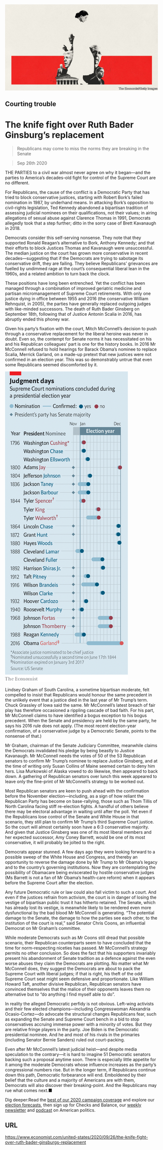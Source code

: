 ![](./images/20200926_USD001_1.jpg)

## Courting trouble

# The knife fight over Ruth Bader Ginsburg’s replacement

> Republicans may come to miss the norms they are breaking in the Senate

> Sep 26th 2020

THE PARTIES to a civil war almost never agree on why it began—and the parties to America’s decades-old fight for control of the Supreme Court are no different.

For Republicans, the cause of the conflict is a Democratic Party that has tried to block conservative justices, starting with Robert Bork’s failed nomination in 1987, by underhand means. In attacking Bork’s opposition to civil-rights legislation, Ted Kennedy abandoned a bipartisan tradition of assessing judicial nominees on their qualifications, not their values; in airing allegations of sexual abuse against Clarence Thomas in 1991, Democrats allegedly took that a step further; ditto in the sorry case of Brett Kavanaugh in 2018.

Democrats consider this self-serving nonsense. They note that they supported Ronald Reagan’s alternative to Bork, Anthony Kennedy; and that their efforts to block Justices Thomas and Kavanaugh were unsuccessful. The median justice on the court has grown more conservative in recent decades—suggesting that if the Democrats are trying to sabotage its conservative drift, they are failing. They believe Republicans’ grievances are fuelled by undimmed rage at the court’s consequential liberal lean in the 1960s, and a related ambition to turn back the clock.

These positions have long been entrenched. Yet the conflict has been managed through a combination of improved geriatric medicine and partisan micromanagement of Supreme Court retirements. With only one justice dying in office between 1955 and 2016 (the conservative William Rehnquist, in 2005), the parties have generally replaced outgoing judges with like-minded successors. The death of Ruth Bader Ginsberg on September 18th, following that of Justice Antonin Scalia in 2016, has abruptly ended this phoney war.

Given his party’s fixation with the court, Mitch McConnell’s decision to push through a conservative replacement for the liberal heroine was never in doubt. Even so, the contempt for Senate norms it has necessitated on his and his Republican colleagues’ part is one for the history books. In 2016 Mr McConnell refused to hold hearings for Barack Obama’s nominee to replace Scalia, Merrick Garland, on a made-up pretext that new justices were not confirmed in an election year. This was so demonstrably untrue that even some Republicans seemed discomforted by it.



![](./images/20200926_USC488_0.png)

Lindsey Graham of South Carolina, a sometime bipartisan moderate, felt compelled to insist that Republicans would honour the same precedent in the unlikely event that a justice died in the last year of Mr Trump’s term. Chuck Grassley of Iowa said the same. Mr McConnell’s latest breach of fair play has therefore occasioned a rippling cascade of bad faith. For his part, Mr McConnell claims to have identified a bogus exception to his bogus precedent. When the Senate and presidency are held by the same party, he says his 2016 rule does not apply. (The most recent election-year confirmation, of a conservative judge by a Democratic Senate, points to the nonsense of that.)

Mr Graham, chairman of the Senate Judiciary Committee, meanwhile claims the Democrats invalidated his pledge by being beastly to Justice Kavanaugh. Mr McConnell needs the votes of 50 of the 53 Republican senators to confirm Mr Trump’s nominee to replace Justice Ginsberg, and at the time of writing only Susan Collins of Maine seemed certain to deny him hers. Lisa Murkowski of Alaska vowed to do likewise, then appeared to back down. A gathering of Republican senators over lunch this week appeared to leave only the fine-print of Mr McConnell’s strategy to be worked out.

Most Republican senators are keen to push ahead with the confirmation before the November election—including, as a sign of how reliant the Republican Party has become on base-rallying, those such as Thom Tillis of North Carolina facing stiff re-election fights. A handful of others believe there may be electoral advantage in waiting until after the poll. Yet even if the Republicans lose control of the Senate and White House in that scenario, they still plan to confirm Mr Trump’s third Supreme Court justice. So the court will almost certainly soon have a 6:3 conservative majority. And given that Justice Ginsberg was one of its most liberal members and her expected successor, Amy Coney Barrett, would be one of its most conservative, it will probably be jolted to the right.

Democrats appear stunned. A few days ago they were looking forward to a possible sweep of the White House and Congress, and thereby an opportunity to reverse the damage done by Mr Trump to Mr Obama’s legacy and to the country’s governing institutions. Now they are contemplating the possibility of Obamacare being eviscerated by hostile conservative judges (Ms Barrett is not a fan of Mr Obama’s health-care reform) when it appears before the Supreme Court after the election.

Any future Democratic rule or law could also fall victim to such a court. And even if the justices refrain from activism, the court is in danger of losing the vestige of bipartisan public trust it has hitherto retained. The Senate, which has already lost its vestige, is meanwhile likely to be rendered even more dysfunctional by the bad blood Mr McConnell is generating. “The potential damage to the Senate, the damage to how the parties see each other, to the institution of the court is real,” said Senator Chris Coons, an influential Democrat on Mr Graham’s committee.

While moderate Democrats such as Mr Coons still dread that possible scenario, their Republican counterparts seem to have concluded that the time for norm-respecting niceties has passed. Mr McConnell’s strategy permits no other conclusion. So does the fact that his supporters invariably present his abandonment of Senate tradition as a defence against the even worse abuses they claim the Democrats are plotting. No matter what Mr McConnell does, they suggest the Democrats are about to pack the Supreme Court with liberal judges; if that is right, his theft of the odd Supreme Court seat might seem defensive and proportionate. Like William Howard Taft, another divisive Republican, Republican senators have convinced themselves that the malice of their opponents leaves them no alternative but to “do anything I find myself able to do”.

In reality the alleged Democratic perfidy is not obvious. Left-wing activists and their few elected champions—including Congresswoman Alexandria Ocasio-Cortez—do advocate the structural changes Republicans fear, such as expanding the Senate and Supreme Court bench in a bid to stop conservatives accruing immense power with a minority of votes. But they are relative fringe players in the party. Joe Biden is the Democratic presidential nominee. And he and most of his rivals in the primaries (including Senator Bernie Sanders) ruled out court-packing.

Even after Mr McConnell’s latest judicial heist—and despite media speculation to the contrary—it is hard to imagine 51 Democratic senators backing such a proposal anytime soon. There is especially little appetite for it among the moderate Democrats whose influence increases as the party’s congressional numbers rise. But in the longer term, if Republicans continue down this path, Democratic forbearance will end. Emboldened by their belief that the culture and a majority of Americans are with them, Democrats will also discover their breaking-point. And the Republicans may rue what comes next.■

Dig deeper:Read the [best of our 2020 campaign coverage](https://www.economist.com//us-election-2020) and explore our [election forecasts](https://www.economist.com/https://projects.economist.com/us-2020-forecast/president), then sign up for Checks and Balance, our [weekly newsletter](https://www.economist.com//checksandbalance/) and [podcast](https://www.economist.com/https://play.acast.com/podcasts/2020/01/24/checks-and-balance-our-new-weekly-podcast-on-american-politics) on American politics.

## URL

https://www.economist.com/united-states/2020/09/26/the-knife-fight-over-ruth-bader-ginsburgs-replacement
